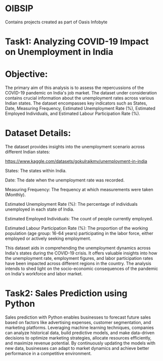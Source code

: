 # OIBSIP

Contains projects created as part of Oasis Infobyte

Task1: Analyzing COVID-19 Impact on Unemployment in India
===========================================================
Objective:
===========
The primary aim of this analysis is to assess the repercussions of the COVID-19 pandemic on India's job market. The dataset under consideration contains crucial information about the unemployment rates across various Indian states. The dataset encompasses key indicators such as States, Date, Measuring Frequency, Estimated Unemployment Rate (%), Estimated Employed Individuals, and Estimated Labour Participation Rate (%).

Dataset Details:
=================
The dataset provides insights into the unemployment scenario across different Indian states:

https://www.kaggle.com/datasets/gokulrajkmv/unemployment-in-india

States: The states within India.

Date: The date when the unemployment rate was recorded.

Measuring Frequency: The frequency at which measurements were taken (Monthly).

Estimated Unemployment Rate (%): The percentage of individuals unemployed in each state of India.

Estimated Employed Individuals: The count of people currently employed.

Estimated Labour Participation Rate (%): The proportion of the working population (age group: 16-64 years) participating in the labor force, either employed or actively seeking employment.

This dataset aids in comprehending the unemployment dynamics across India's states during the COVID-19 crisis. It offers valuable insights into how the unemployment rate, employment figures, and labor participation rates have been impacted across different regions in the country. The analysis intends to shed light on the socio-economic consequences of the pandemic on India's workforce and labor market.


Task2: Sales Prediction using Python
=====================================

Sales prediction with Python enables businesses to forecast future sales based on factors like advertising expenses, customer segmentation, and marketing platforms. Leveraging machine learning techniques, companies can analyze historical data, build predictive models, and make data-driven decisions to optimize marketing strategies, allocate resources efficiently, and maximize revenue potential. By continuously updating the models with new data, businesses can adapt to market dynamics and achieve better performance in a competitive environment.
